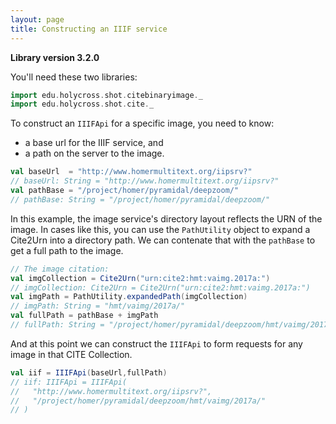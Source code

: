 ```yaml
---
layout: page
title: Constructing an IIIF service
---
```



**Library version 3.2.0**

You'll need these two libraries:

```scala
import edu.holycross.shot.citebinaryimage._
import edu.holycross.shot.cite._
```

To construct an `IIIFApi` for a specific image, you need to know:

- a base url for the IIIF service, and
- a path on the server to the image.

```scala
val baseUrl  = "http://www.homermultitext.org/iipsrv?"
// baseUrl: String = "http://www.homermultitext.org/iipsrv?"
val pathBase = "/project/homer/pyramidal/deepzoom/"
// pathBase: String = "/project/homer/pyramidal/deepzoom/"
```

In this example, the image service's directory layout reflects the URN of the image.  In cases like this, you can use the `PathUtility` object to expand a Cite2Urn into a directory path.  We can contenate that with the `pathBase` to get a full path to the image.


```scala
// The image citation:
val imgCollection = Cite2Urn("urn:cite2:hmt:vaimg.2017a:")
// imgCollection: Cite2Urn = Cite2Urn("urn:cite2:hmt:vaimg.2017a:")
val imgPath = PathUtility.expandedPath(imgCollection)
// imgPath: String = "hmt/vaimg/2017a/"
val fullPath = pathBase + imgPath
// fullPath: String = "/project/homer/pyramidal/deepzoom/hmt/vaimg/2017a/"
```
And at this point we can construct the `IIIFApi` to form requests for any image in that CITE Collection.

```scala
val iif = IIIFApi(baseUrl,fullPath)
// iif: IIIFApi = IIIFApi(
//   "http://www.homermultitext.org/iipsrv?",
//   "/project/homer/pyramidal/deepzoom/hmt/vaimg/2017a/"
// )
```
